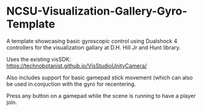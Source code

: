# NCSU-Visualization-Gallery-Gyro-Template
A template showcasing basic gyroscopic control using Dualshock 4 controllers for the visualization gallary at D.H. Hill Jr and Hunt library.

Uses the existing visSDK: https://technobotanist.github.io/VisStudioUnityCamera/

Also includes support for basic gamepad stick movement (which can also be used in conjuction with the gyro for recentering.

Press any button on a gamepad while the scene is running to have a player join.
